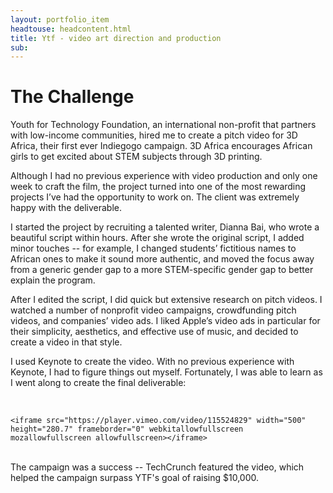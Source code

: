 ```yaml
---
layout: portfolio_item
headtouse: headcontent.html
title: Ytf - video art direction and production
sub: 
---
```


# The Challenge

<div class="small_container">
	Youth for Technology Foundation, an international non-profit that partners with low-income communities, hired me to create a pitch video for 3D Africa, their first ever Indiegogo campaign. 3D Africa encourages African girls to get excited about STEM subjects through 3D printing.

Although I had no previous experience with video production and only one week to craft the film, the project turned into one of the most rewarding projects I’ve had the opportunity to work on. The client was extremely happy with the deliverable.

I started the project by recruiting a talented writer, Dianna Bai, who wrote a beautiful script within hours. After she wrote the original script, I added minor touches -- for example, I changed students’ fictitious names to African ones to make it sound more authentic, and moved the focus away from a generic gender gap to a more STEM-specific gender gap to better explain the program. 

After I edited the script, I did quick but extensive research on pitch videos. I watched a number of nonprofit video campaigns, crowdfunding pitch videos, and companies’ video ads. I liked Apple’s video ads in particular for their simplicity, aesthetics, and effective use of music, and decided to create a video in that style.  

I used Keynote to create the video. With no previous experience with Keynote, I had to figure things out myself. Fortunately, I was able to learn as I went along to create the final deliverable: 
</div>

<br>     

<div class="video_wrapper">

	<iframe src="https://player.vimeo.com/video/115524829" width="500" height="280.7" frameborder="0" webkitallowfullscreen mozallowfullscreen allowfullscreen></iframe>



</div>


<br /> 

<div class="small_container">
	The campaign was a success -- TechCrunch featured the video, which helped the campaign surpass YTF's goal of raising $10,000.
</div>
